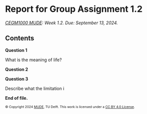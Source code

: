 # Report for Group Assignment 1.2

*[CEGM1000 MUDE](http://mude.citg.tudelft.nl/): Week 1.2. Due: September 13, 2024.*

## Contents

**Question 1**

What is the meaning of life?

**Question 2**

**Question 3**


Describe what the limitation i



**End of file.**

<span style="font-size: 75%">
&copy; Copyright 2024 <a rel="MUDE" href="http://mude.citg.tudelft.nl/">MUDE</a>, TU Delft. This work is licensed under a <a rel="license" href="http://creativecommons.org/licenses/by/4.0/">CC BY 4.0 License</a>.